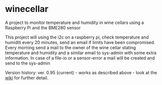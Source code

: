 # winecellar
A project to monitor temperature and humidity in wine cellars using a Raspberry Pi and the BME280 sensor

This project will using the i2c on a raspberry pi, check temperature and humiditi every 20 minutes, send an email if limits have been compromised. Every morning send a mail to the owner of the wine cellar stating temperature and humidity and a similar email to sys-admin with some extra information.
In case of a file-io or a sensor-error a mail will be created and send to the sys-admin

Version history:
ver. 0.95  (current) - works as described above - look at the [wiki](https://github.com/larsommen/winecellar/wiki) for further detail.
